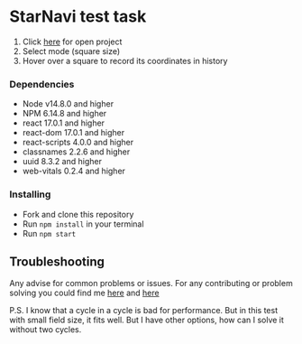 # StarNavi test task

1. Click [here](https://casualjackie.github.io/StarNavi/) for open project
2. Select mode (square size)
3. Hover over a square to record its coordinates in history

### Dependencies
* Node v14.8.0 and higher
* NPM 6.14.8 and higher
* react 17.0.1 and higher
* react-dom 17.0.1 and higher
* react-scripts 4.0.0 and higher
* classnames 2.2.6 and higher
* uuid 8.3.2 and higher
* web-vitals 0.2.4 and higher


### Installing
* Fork and clone this repository
* Run `npm install` in your terminal
* Run `npm start`

## Troubleshooting

Any advise for common problems or issues.
For any contributing or problem solving you could find me [here](https://www.linkedin.com/in/evgeniy-polishchuk-6424111bb/) and [here](mailto:evhenii.polishchuk@gmail.com)

P.S.
  I know that a cycle in a cycle is bad for performance. But in this test with small field size, it fits well. But I have other options, how can I solve it without two cycles.